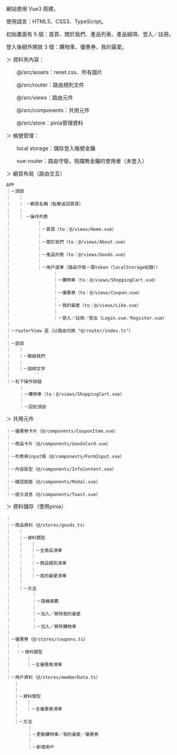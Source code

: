 網站使用 Vue3 搭建。



使用語言：HTML5、CSS3、TypeScript。



初始畫面有 5 個：首頁、關於我們、產品列表、產品細項、登入／註冊。

登入後額外開放 3 個：購物車、優惠券、我的最愛。




＞ 資料夾內容：

　　@/src/assets：reset.css、所有圖片
  
　　@/src/router：路由規則文件
  
　　@/src/views：路由元件
  
　　@/src/components：共用元件
  
　　@/src/store：pinia管理資料

  

＞ 帳號管理：

　　local storage：儲存登入帳號金鑰
  
　　vue-router：路由守衛，阻擋無金鑰的使用者（未登入）



＞ 網頁布局（路由交互）

    APP
    ｜－頂部
    ｜   ｜ 
    ｜   ｜ －網頁名稱（點擊返回首頁）
    ｜   ｜ 
    ｜   ｜ －操作列表
    ｜          ｜
    ｜          ｜－首頁（to：@/views/Home.vue）
    ｜          ｜
    ｜          ｜－關於我們（to：@/views/About.vue）
    ｜          ｜
    ｜          ｜－產品列表（to：@/views/Goods.vue）
    ｜          ｜
    ｜          ｜－用戶選單（路由守衛－需token（localStorage紀錄））
    ｜                ｜
    ｜                ｜－購物車（to：@/views/ShoppingCart.vue）
    ｜                ｜
    ｜                ｜－優惠券（to：@/views/Coupon.vue）
    ｜                ｜
    ｜                ｜－我的最愛（to：@/views/Like.vue）
    ｜                ｜
    ｜                ｜－登入／註冊／登出（Login.vue／Register.vue）
    ｜   
    ｜－routerView 區（以路由切換 "@/router/index.ts"）
    ｜
    ｜－底部
    ｜   ｜
    ｜   ｜－聯絡我們
    ｜   ｜
    ｜   ｜－說明文字
    ｜
    ｜－右下操作按鈕
         ｜
         ｜－購物車（to：@/views/ShoppingCart.vue）
         ｜
         ｜－回到頂部


＞ 共用元件

    ｜－優惠券卡片（@/components/CouponItem.vue）
    ｜
    ｜－商品卡片（@/components/GoodsCard.vue）
    ｜
    ｜－列表用input框（@/components/FormInput.vue）
    ｜
    ｜－內容版型（@/components/InfoContent.vue）
    ｜
    ｜－確認跳窗（@/components/Modal.vue）
    ｜
    ｜－提示消息（@/components/Toast.vue）


＞ 資料儲存（使用pinia）

    ｜
    ｜－商品資料（@/stores/goods.ts）
    ｜   ｜
    ｜   ｜－資料類型
    ｜   ｜   ｜
    ｜   ｜   ｜－全商品清單
    ｜   ｜   ｜
    ｜   ｜   ｜－商品類別清單
    ｜   ｜   ｜
    ｜   ｜   ｜－我的最愛清單
    ｜   ｜
    ｜   ｜－方法
    ｜        ｜
    ｜        ｜－隨機推薦
    ｜        ｜
    ｜        ｜－加入／移除我的最愛
    ｜        ｜
    ｜        ｜－加入／移除購物車
    ｜        
    ｜－優惠券（@/stores/coupons.ts）
    ｜  ｜
    ｜  ｜－資料類型
    ｜      ｜
    ｜      ｜－全優惠券清單
    ｜
    ｜－用戶資料（@/stores/memberData.ts）
       ｜
       ｜
       ｜－資料類型
       ｜   ｜
       ｜   ｜－全優惠券清單
       ｜
       ｜－方法
            ｜
            ｜－更動購物車／我的最愛／優惠券
            ｜
            ｜－新增用戶
